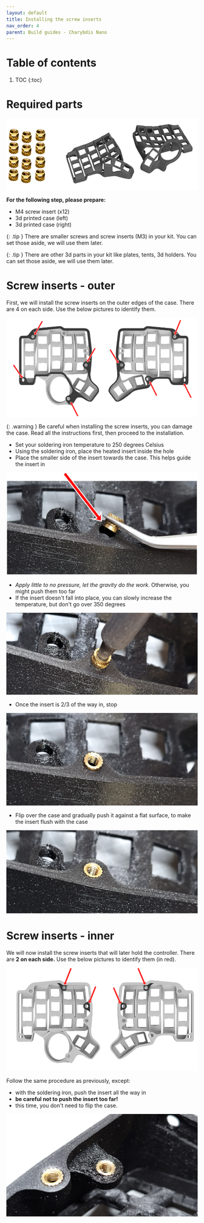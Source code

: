 ```yaml
---
layout: default
title: Installing the screw inserts
nav_order: 4
parent: Build guides - Charybdis Nano
---
```


# Table of contents

1. TOC
{:toc}

# Required parts

![](../assets/pics/guides/cnano/1.jpg)

**For the following step, please prepare:**

-   M4 screw insert (x12)
-   3d printed case (left)
-   3d printed case (right)

{: .tip }
There are smaller screws and screw inserts (M3) in your kit. You can set those aside, we will use them later.

{: .tip }
There are other 3d parts in your kit like plates, tents, 3d holders. You can set those aside, we will use them later.


# Screw inserts - outer

First, we will install the screw inserts on the outer edges of the case. There are 4 on each side. Use the below pictures to identify them.

![](../assets/pics/guides/cnano/2.jpg)

{: .warning }
Be careful when installing the screw inserts, you can damage the case. Read all the instructions first, then proceed to the installation.

-   Set your soldering iron temperature to 250 degrees Celsius
-   Using the soldering iron, place the heated insert inside the hole
-   Place the smaller side of the insert towards the case. This helps guide the insert in

![](../assets/pics/guides/charybdis/3.jpg)

-   *Apply little to no pressure, let the gravity do the work*. Otherwise, you might push them too far
-   If the insert doesn't fall into place, you can slowly increase the temperature, but don't go over 350 degrees

![](../assets/pics/guides/charybdis/4.jpg)

-   Once the insert is 2/3 of the way in, stop

![](../assets/pics/guides/charybdis/5.jpg)

-   Flip over the case and gradually push it against a flat surface, to make the insert flush with the case

![](../assets/pics/guides/charybdis/6.jpg)


# Screw inserts - inner

We will now install the screw inserts that will later hold the controller. There are **2 on each side.** Use the below pictures to identify them (in red).

![](../assets/pics/guides/cnano/3.jpg)

Follow the same procedure as previously, except:

-   with the soldering iron, push the insert all the way in
-   **be careful not to push the insert too far!**
-   this time, you don't need to flip the case.

![](../assets/pics/guides/charybdis/8.jpg)
